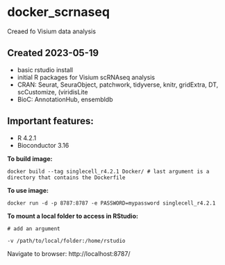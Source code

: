 # docker_scrnaseq

Creaed fo Visium data analysis

## Created 2023-05-19
- basic rstudio install
- initial R packages for Visium scRNAseq analysis
- CRAN:  Seurat, SeuraObject, patchwork, tidyverse, knitr, gridExtra, DT, scCustomize, (viridisLite
- BioC: AnnotationHub, ensembldb



## Important features:
- R 4.2.1
- Bioconductor 3.16



**To build image:**

```
docker build --tag singlecell_r4.2.1 Docker/ # last argument is a directory that contains the Dockerfile
```

**To use image:**

```
docker run -d -p 8787:8787 -e PASSWORD=mypassword singlecell_r4.2.1
```

**To mount a local folder to access in RStudio:**

```
# add an argument

-v /path/to/local/folder:/home/rstudio
```

Navigate to browser: http://localhost:8787/

